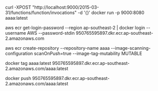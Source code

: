 curl -XPOST "http://localhost:9000/2015-03-31/functions/function/invocations" -d '{}'
docker run -p 9000:8080 aaaa:latest

aws ecr get-login-password --region ap-southeast-2 | docker login --username AWS --password-stdin 950765595897.dkr.ecr.ap-southeast-2.amazonaws.com

aws ecr create-repository --repository-name aaaa --image-scanning-configuration scanOnPush=true --image-tag-mutability MUTABLE

docker tag aaaa:latest 950765595897.dkr.ecr.ap-southeast-2.amazonaws.com/aaaa:latest


docker push 950765595897.dkr.ecr.ap-southeast-2.amazonaws.com/aaaa:latest